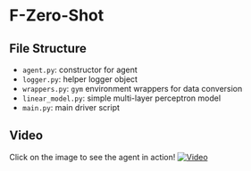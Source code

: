 # F-Zero-Shot

## File Structure

- `agent.py`: constructor for agent
- `logger.py`: helper logger object
- `wrappers.py`: `gym` environment wrappers for data conversion
- `linear_model.py`: simple multi-layer perceptron model
- `main.py`: main driver script

## Video
Click on the image to see the agent in action!
[![Video](https://img.youtube.com/vi/nSkfWZh4KmI/0.jpg)](https://www.youtube.com/watch?v=nSkfWZh4KmI)
